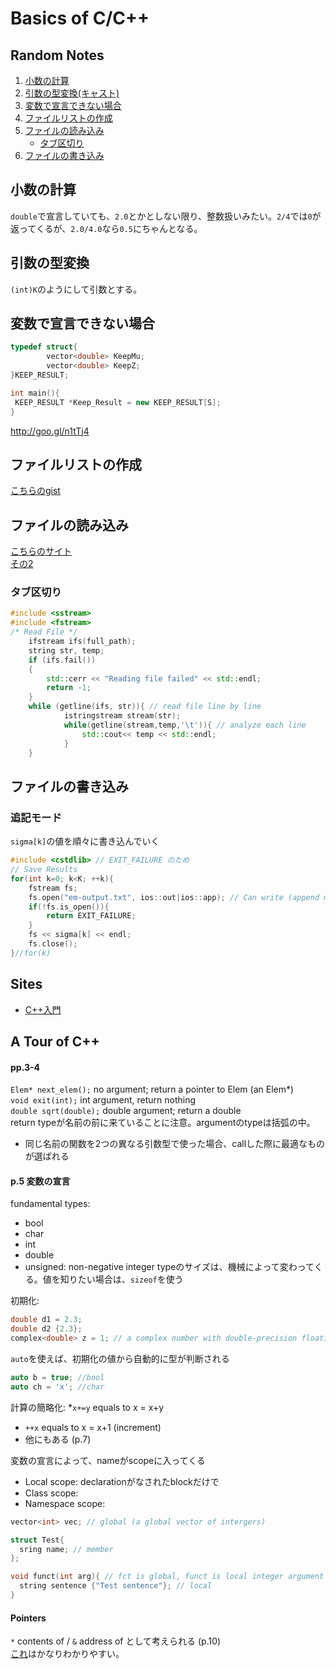 # Basics of C/C++

## Random Notes
1. [小数の計算](#小数の計算)
2. [引数の型変換(キャスト)](#引数の型変換)
3. [変数で宣言できない場合](#変数で宣言できない場合)
4. [ファイルリストの作成](#ファイルリストの作成)
5. [ファイルの読み込み](#ファイルの読み込み)
	* [タブ区切り](#タブ区切り)
6. [ファイルの書き込み](#ファイルの書き込み)

## 小数の計算
`double`で宣言していても、`2.0`とかとしない限り、整数扱いみたい。`2/4`では`0`が返ってくるが、`2.0/4.0`なら`0.5`にちゃんとなる。

## 引数の型変換
`(int)K`のようにして引数とする。

## 変数で宣言できない場合
```cpp
typedef struct{
		vector<double> KeepMu;
		vector<double> KeepZ;
}KEEP_RESULT;

int main(){
 KEEP_RESULT *Keep_Result = new KEEP_RESULT[S];
}
```
http://goo.gl/n1tTj4

## ファイルリストの作成
[こちらのgist](https://gist.github.com/Shusei-E/b91e7e3419103036059455100464c1cb)


## ファイルの読み込み
[こちらのサイト](http://fa11enprince.hatenablog.com/entry/2014/04/03/233500)  
[その2](http://mementoo.info/archives/611#A_getline)

### タブ区切り
```cpp
#include <sstream>
#include <fstream>
/* Read File */
	ifstream ifs(full_path);
   	string str, temp;
   	if (ifs.fail())
   	{
   	    std::cerr << "Reading file failed" << std::endl;
   	    return -1;
   	}
   	while (getline(ifs, str)){ // read file line by line
			istringstream stream(str);
			while(getline(stream,temp,'\t')){ // analyze each line
				std::cout<< temp << std::endl;
			}
	}
```

## ファイルの書き込み

### 追記モード
`sigma[k]`の値を順々に書き込んでいく
```cpp
#include <cstdlib> // EXIT_FAILURE のため
// Save Results
for(int k=0; k<K; ++k){
	fstream fs;
	fs.open("em-output.txt", ios::out|ios::app); // Can write (append mode)
	if(!fs.is_open()){
		return EXIT_FAILURE;
	}
	fs << sigma[k] << endl;
	fs.close();
}//for(k)
```


## Sites
* [C++入門](http://www.asahi-net.or.jp/~yf8k-kbys/newcpp0.html)

## A Tour of C++
#### pp.3-4
`Elem* next_elem();` no argument; return a pointer to Elem (an Elem*)  
`void exit(int);` int argument, return nothing  
`double sqrt(double);` double argument; return a double  
return typeが名前の前に来ていることに注意。argumentのtypeは括弧の中。  

* 同じ名前の関数を2つの異なる引数型で使った場合、callした際に最適なものが選ばれる
 
#### p.5 変数の宣言
fundamental types:
  * bool
  * char
  * int
  * double
  * unsigned: non-negative integer
typeのサイズは、機械によって変わってくる。値を知りたい場合は、`sizeof`を使う  

初期化:
```cpp
double d1 = 2.3;
double d2 {2.3};
complex<double> z = 1; // a complex number with double-precision floating-point scalars
```
`auto`を使えば、初期化の値から自動的に型が判断される
```cpp
auto b = true; //bool
auto ch = 'x'; //char
```

計算の簡略化:
*`x+=y` equals to x = x+y
* `++x` equals to x = x+1 (increment)
* 他にもある (p.7)

変数の宣言によって、nameがscopeに入ってくる
* Local scope: declarationがなされたblockだけで
* Class scope:
* Namespace scope:
```cpp
vector<int> vec; // global (a global vector of intergers)

struct Test{
  sring name; // member
};

void funct(int arg){ // fct is global, funct is local integer argument
  string sentence {"Test sentence"}; // local
}
```

#### Pointers
`*` contents of / `&` address of として考えられる (p.10)  
[これ](http://goo.gl/BFdGE3)はかなりわかりやすい。

 
